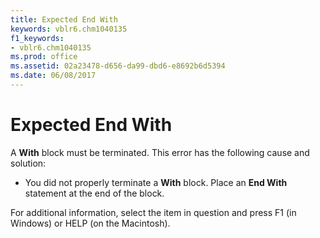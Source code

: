 ```yaml
---
title: Expected End With
keywords: vblr6.chm1040135
f1_keywords:
- vblr6.chm1040135
ms.prod: office
ms.assetid: 02a23478-d656-da99-dbd6-e8692b6d5394
ms.date: 06/08/2017
---
```



# Expected End With

A  **With** block must be terminated. This error has the following cause and solution:



- You did not properly terminate a  **With** block. Place an **End With** statement at the end of the block.
    

For additional information, select the item in question and press F1 (in Windows) or HELP (on the Macintosh).

